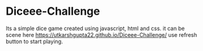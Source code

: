 # Diceee-Challenge

Its a simple dice game created using javascript, html and css. it can be scene here https://utkarshgupta22.github.io/Diceee-Challenge/ use refresh button to start playing.
